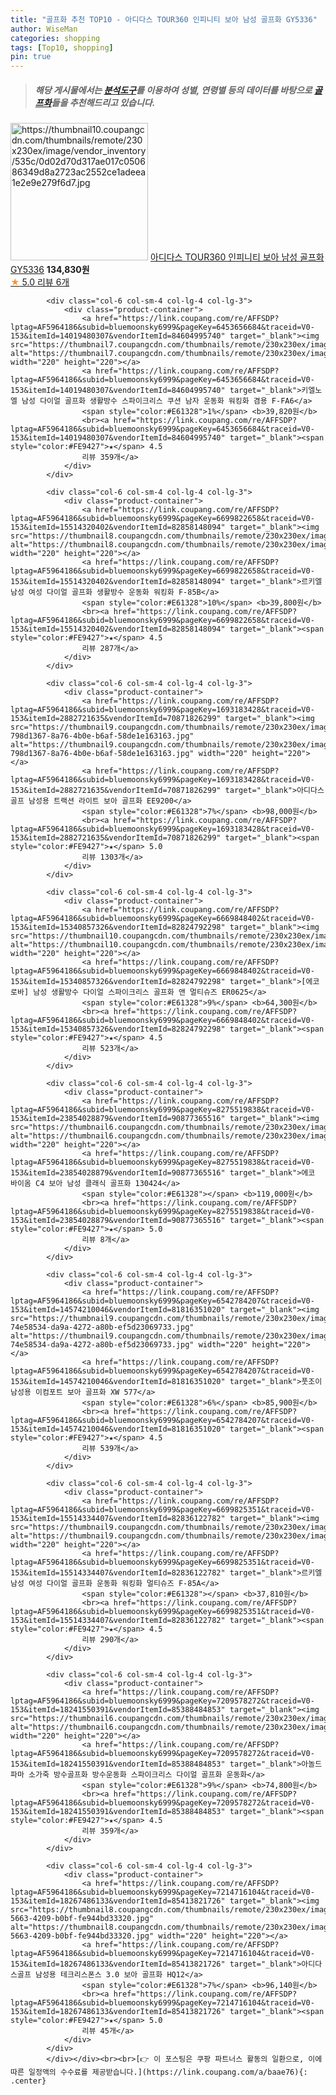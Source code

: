 ```yaml
---
title: "골프화 추천 TOP10 - 아디다스 TOUR360 인피니티 보아 남성 골프화 GY5336"
author: WiseMan
categories: shopping
tags: [Top10, shopping]
pin: true
---
```


> ##### 해당 게시물에서는 [**분석도구**](https://itemscout.io/)를 이용하여 **성별**, **연령별** 등의 데이터를 바탕으로 [**골프화**](https://link.coupang.com/a/baae76)들을 추천해드리고 있습니다.
<div class="container"><div class="row">
            <div class="col-6 col-sm-4 col-lg-4 col-lg-3">
                <div class="product-container">
                    <a href="https://link.coupang.com/re/AFFSDP?lptag=AF5964186&subid=bluemoonsky6999&pageKey=7677088283&traceid=V0-153&itemId=20495700072&vendorItemId=89353635184" target="_blank"><img src="https://thumbnail10.coupangcdn.com/thumbnails/remote/230x230ex/image/vendor_inventory/535c/0d02d70d317ae017c050686349d8a2723ac2552ce1adeea1e2e9e279f6d7.jpg" alt="https://thumbnail10.coupangcdn.com/thumbnails/remote/230x230ex/image/vendor_inventory/535c/0d02d70d317ae017c050686349d8a2723ac2552ce1adeea1e2e9e279f6d7.jpg" width="220" height="220"></a>
                    <a href="https://link.coupang.com/re/AFFSDP?lptag=AF5964186&subid=bluemoonsky6999&pageKey=7677088283&traceid=V0-153&itemId=20495700072&vendorItemId=89353635184" target="_blank">아디다스 TOUR360 인피니티 보아 남성 골프화 GY5336</a>
                    <span style="color:#E61328"></span> <b>134,830원</b>
                    <br><a href="https://link.coupang.com/re/AFFSDP?lptag=AF5964186&subid=bluemoonsky6999&pageKey=7677088283&traceid=V0-153&itemId=20495700072&vendorItemId=89353635184" target="_blank"><span style="color:#FE9427">★</span> 5.0
                    리뷰 6개</a>
                </div>
            </div>
            
            <div class="col-6 col-sm-4 col-lg-4 col-lg-3">
                <div class="product-container">
                    <a href="https://link.coupang.com/re/AFFSDP?lptag=AF5964186&subid=bluemoonsky6999&pageKey=6453656684&traceid=V0-153&itemId=14019480307&vendorItemId=84604995740" target="_blank"><img src="https://thumbnail7.coupangcdn.com/thumbnails/remote/230x230ex/image/vendor_inventory/5e13/758d29393a2c77a976f80dd64c60d9b43d46e533b623636dd0b55bbb3f83.jpg" alt="https://thumbnail7.coupangcdn.com/thumbnails/remote/230x230ex/image/vendor_inventory/5e13/758d29393a2c77a976f80dd64c60d9b43d46e533b623636dd0b55bbb3f83.jpg" width="220" height="220"></a>
                    <a href="https://link.coupang.com/re/AFFSDP?lptag=AF5964186&subid=bluemoonsky6999&pageKey=6453656684&traceid=V0-153&itemId=14019480307&vendorItemId=84604995740" target="_blank">키엘노엘 남성 다이얼 골프화 생활방수 스파이크리스 쿠션 남자 운동화 워킹화 겸용 F-FA6</a>
                    <span style="color:#E61328">1%</span> <b>39,820원</b>
                    <br><a href="https://link.coupang.com/re/AFFSDP?lptag=AF5964186&subid=bluemoonsky6999&pageKey=6453656684&traceid=V0-153&itemId=14019480307&vendorItemId=84604995740" target="_blank"><span style="color:#FE9427">★</span> 4.5
                    리뷰 359개</a>
                </div>
            </div>
            
            <div class="col-6 col-sm-4 col-lg-4 col-lg-3">
                <div class="product-container">
                    <a href="https://link.coupang.com/re/AFFSDP?lptag=AF5964186&subid=bluemoonsky6999&pageKey=6699822658&traceid=V0-153&itemId=15514320402&vendorItemId=82858148094" target="_blank"><img src="https://thumbnail8.coupangcdn.com/thumbnails/remote/230x230ex/image/vendor_inventory/9fef/09ed342444a02bf2c4715998a5cd48c95996cb70e6e3c07345eb405a8d74.jpg" alt="https://thumbnail8.coupangcdn.com/thumbnails/remote/230x230ex/image/vendor_inventory/9fef/09ed342444a02bf2c4715998a5cd48c95996cb70e6e3c07345eb405a8d74.jpg" width="220" height="220"></a>
                    <a href="https://link.coupang.com/re/AFFSDP?lptag=AF5964186&subid=bluemoonsky6999&pageKey=6699822658&traceid=V0-153&itemId=15514320402&vendorItemId=82858148094" target="_blank">르키엘 남성 여성 다이얼 골프화 생활방수 운동화 워킹화 F-85B</a>
                    <span style="color:#E61328">10%</span> <b>39,800원</b>
                    <br><a href="https://link.coupang.com/re/AFFSDP?lptag=AF5964186&subid=bluemoonsky6999&pageKey=6699822658&traceid=V0-153&itemId=15514320402&vendorItemId=82858148094" target="_blank"><span style="color:#FE9427">★</span> 4.5
                    리뷰 287개</a>
                </div>
            </div>
            
            <div class="col-6 col-sm-4 col-lg-4 col-lg-3">
                <div class="product-container">
                    <a href="https://link.coupang.com/re/AFFSDP?lptag=AF5964186&subid=bluemoonsky6999&pageKey=1693183428&traceid=V0-153&itemId=2882721635&vendorItemId=70871826299" target="_blank"><img src="https://thumbnail9.coupangcdn.com/thumbnails/remote/230x230ex/image/retail/images/3742408098149222-798d1367-8a76-4b0e-b6af-58de1e163163.jpg" alt="https://thumbnail9.coupangcdn.com/thumbnails/remote/230x230ex/image/retail/images/3742408098149222-798d1367-8a76-4b0e-b6af-58de1e163163.jpg" width="220" height="220"></a>
                    <a href="https://link.coupang.com/re/AFFSDP?lptag=AF5964186&subid=bluemoonsky6999&pageKey=1693183428&traceid=V0-153&itemId=2882721635&vendorItemId=70871826299" target="_blank">아디다스골프 남성용 트랙션 라이트 보아 골프화 EE9200</a>
                    <span style="color:#E61328">7%</span> <b>98,000원</b>
                    <br><a href="https://link.coupang.com/re/AFFSDP?lptag=AF5964186&subid=bluemoonsky6999&pageKey=1693183428&traceid=V0-153&itemId=2882721635&vendorItemId=70871826299" target="_blank"><span style="color:#FE9427">★</span> 5.0
                    리뷰 1303개</a>
                </div>
            </div>
            
            <div class="col-6 col-sm-4 col-lg-4 col-lg-3">
                <div class="product-container">
                    <a href="https://link.coupang.com/re/AFFSDP?lptag=AF5964186&subid=bluemoonsky6999&pageKey=6669848402&traceid=V0-153&itemId=15340857326&vendorItemId=82824792298" target="_blank"><img src="https://thumbnail10.coupangcdn.com/thumbnails/remote/230x230ex/image/vendor_inventory/a6b3/249baf313a50b11bd792b67a8aa59bdc1223ef685c25b4209a9f3bc407a9.jpg" alt="https://thumbnail10.coupangcdn.com/thumbnails/remote/230x230ex/image/vendor_inventory/a6b3/249baf313a50b11bd792b67a8aa59bdc1223ef685c25b4209a9f3bc407a9.jpg" width="220" height="220"></a>
                    <a href="https://link.coupang.com/re/AFFSDP?lptag=AF5964186&subid=bluemoonsky6999&pageKey=6669848402&traceid=V0-153&itemId=15340857326&vendorItemId=82824792298" target="_blank">[에코로바] 남성 생활방수 다이얼 스파이크리스 골프화 앤 멀티슈즈 ER0625</a>
                    <span style="color:#E61328">9%</span> <b>64,300원</b>
                    <br><a href="https://link.coupang.com/re/AFFSDP?lptag=AF5964186&subid=bluemoonsky6999&pageKey=6669848402&traceid=V0-153&itemId=15340857326&vendorItemId=82824792298" target="_blank"><span style="color:#FE9427">★</span> 4.5
                    리뷰 523개</a>
                </div>
            </div>
            
            <div class="col-6 col-sm-4 col-lg-4 col-lg-3">
                <div class="product-container">
                    <a href="https://link.coupang.com/re/AFFSDP?lptag=AF5964186&subid=bluemoonsky6999&pageKey=8275519838&traceid=V0-153&itemId=23854028879&vendorItemId=90877365516" target="_blank"><img src="https://thumbnail6.coupangcdn.com/thumbnails/remote/230x230ex/image/vendor_inventory/8bd3/07771d2a4e3e51543e2b01c8b0e1d844695a0f5606d4393de9bbf5445ee1.jpg" alt="https://thumbnail6.coupangcdn.com/thumbnails/remote/230x230ex/image/vendor_inventory/8bd3/07771d2a4e3e51543e2b01c8b0e1d844695a0f5606d4393de9bbf5445ee1.jpg" width="220" height="220"></a>
                    <a href="https://link.coupang.com/re/AFFSDP?lptag=AF5964186&subid=bluemoonsky6999&pageKey=8275519838&traceid=V0-153&itemId=23854028879&vendorItemId=90877365516" target="_blank">에코 바이옴 C4 보아 남성 클래식 골프화 130424</a>
                    <span style="color:#E61328"></span> <b>119,000원</b>
                    <br><a href="https://link.coupang.com/re/AFFSDP?lptag=AF5964186&subid=bluemoonsky6999&pageKey=8275519838&traceid=V0-153&itemId=23854028879&vendorItemId=90877365516" target="_blank"><span style="color:#FE9427">★</span> 5.0
                    리뷰 8개</a>
                </div>
            </div>
            
            <div class="col-6 col-sm-4 col-lg-4 col-lg-3">
                <div class="product-container">
                    <a href="https://link.coupang.com/re/AFFSDP?lptag=AF5964186&subid=bluemoonsky6999&pageKey=6542784207&traceid=V0-153&itemId=14574210046&vendorItemId=81816351020" target="_blank"><img src="https://thumbnail9.coupangcdn.com/thumbnails/remote/230x230ex/image/retail/images/4110626291037926-74e58534-da9a-4272-a80b-ef5d23069733.jpg" alt="https://thumbnail9.coupangcdn.com/thumbnails/remote/230x230ex/image/retail/images/4110626291037926-74e58534-da9a-4272-a80b-ef5d23069733.jpg" width="220" height="220"></a>
                    <a href="https://link.coupang.com/re/AFFSDP?lptag=AF5964186&subid=bluemoonsky6999&pageKey=6542784207&traceid=V0-153&itemId=14574210046&vendorItemId=81816351020" target="_blank">풋조이 남성용 이컴포트 보아 골프화 XW 577</a>
                    <span style="color:#E61328">6%</span> <b>85,900원</b>
                    <br><a href="https://link.coupang.com/re/AFFSDP?lptag=AF5964186&subid=bluemoonsky6999&pageKey=6542784207&traceid=V0-153&itemId=14574210046&vendorItemId=81816351020" target="_blank"><span style="color:#FE9427">★</span> 4.5
                    리뷰 539개</a>
                </div>
            </div>
            
            <div class="col-6 col-sm-4 col-lg-4 col-lg-3">
                <div class="product-container">
                    <a href="https://link.coupang.com/re/AFFSDP?lptag=AF5964186&subid=bluemoonsky6999&pageKey=6699825351&traceid=V0-153&itemId=15514334407&vendorItemId=82836122782" target="_blank"><img src="https://thumbnail9.coupangcdn.com/thumbnails/remote/230x230ex/image/vendor_inventory/b3f1/d042ebfedeb3dea33dbab4bd08d90d05814f055087952ddaf818862a3856.jpg" alt="https://thumbnail9.coupangcdn.com/thumbnails/remote/230x230ex/image/vendor_inventory/b3f1/d042ebfedeb3dea33dbab4bd08d90d05814f055087952ddaf818862a3856.jpg" width="220" height="220"></a>
                    <a href="https://link.coupang.com/re/AFFSDP?lptag=AF5964186&subid=bluemoonsky6999&pageKey=6699825351&traceid=V0-153&itemId=15514334407&vendorItemId=82836122782" target="_blank">르키엘 남성 여성 다이얼 골프화 운동화 워킹화 멀티슈즈 F-85A</a>
                    <span style="color:#E61328"></span> <b>37,810원</b>
                    <br><a href="https://link.coupang.com/re/AFFSDP?lptag=AF5964186&subid=bluemoonsky6999&pageKey=6699825351&traceid=V0-153&itemId=15514334407&vendorItemId=82836122782" target="_blank"><span style="color:#FE9427">★</span> 4.5
                    리뷰 290개</a>
                </div>
            </div>
            
            <div class="col-6 col-sm-4 col-lg-4 col-lg-3">
                <div class="product-container">
                    <a href="https://link.coupang.com/re/AFFSDP?lptag=AF5964186&subid=bluemoonsky6999&pageKey=7209578272&traceid=V0-153&itemId=18241550391&vendorItemId=85388484853" target="_blank"><img src="https://thumbnail6.coupangcdn.com/thumbnails/remote/230x230ex/image/vendor_inventory/5902/0d9259f563d521d6787074bac7cc711a996490456dd124d4f6ae91d4be39.jpg" alt="https://thumbnail6.coupangcdn.com/thumbnails/remote/230x230ex/image/vendor_inventory/5902/0d9259f563d521d6787074bac7cc711a996490456dd124d4f6ae91d4be39.jpg" width="220" height="220"></a>
                    <a href="https://link.coupang.com/re/AFFSDP?lptag=AF5964186&subid=bluemoonsky6999&pageKey=7209578272&traceid=V0-153&itemId=18241550391&vendorItemId=85388484853" target="_blank">아놀드파마 소가죽 방수골프화 방수운동화 스파이크리스 다이얼 골프화 운동화</a>
                    <span style="color:#E61328">9%</span> <b>74,800원</b>
                    <br><a href="https://link.coupang.com/re/AFFSDP?lptag=AF5964186&subid=bluemoonsky6999&pageKey=7209578272&traceid=V0-153&itemId=18241550391&vendorItemId=85388484853" target="_blank"><span style="color:#FE9427">★</span> 4.5
                    리뷰 359개</a>
                </div>
            </div>
            
            <div class="col-6 col-sm-4 col-lg-4 col-lg-3">
                <div class="product-container">
                    <a href="https://link.coupang.com/re/AFFSDP?lptag=AF5964186&subid=bluemoonsky6999&pageKey=7214716104&traceid=V0-153&itemId=18267486133&vendorItemId=85413821726" target="_blank"><img src="https://thumbnail8.coupangcdn.com/thumbnails/remote/230x230ex/image/retail/images/2023/03/22/15/0/3a9534e0-5663-4209-b0bf-fe944bd33320.jpg" alt="https://thumbnail8.coupangcdn.com/thumbnails/remote/230x230ex/image/retail/images/2023/03/22/15/0/3a9534e0-5663-4209-b0bf-fe944bd33320.jpg" width="220" height="220"></a>
                    <a href="https://link.coupang.com/re/AFFSDP?lptag=AF5964186&subid=bluemoonsky6999&pageKey=7214716104&traceid=V0-153&itemId=18267486133&vendorItemId=85413821726" target="_blank">아디다스골프 남성용 테크리스폰스 3.0 보아 골프화 HQ12</a>
                    <span style="color:#E61328">7%</span> <b>96,140원</b>
                    <br><a href="https://link.coupang.com/re/AFFSDP?lptag=AF5964186&subid=bluemoonsky6999&pageKey=7214716104&traceid=V0-153&itemId=18267486133&vendorItemId=85413821726" target="_blank"><span style="color:#FE9427">★</span> 5.0
                    리뷰 45개</a>
                </div>
            </div>
            </div></div><br><br>[👉 이 포스팅은 쿠팡 파트너스 활동의 일환으로, 이에 따른 일정액의 수수료를 제공받습니다.](https://link.coupang.com/a/baae76){: .center}